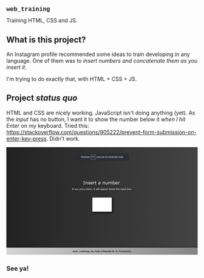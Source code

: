 <foreignObject size="100%">
<div xmlns="http://www.w3.org/1999/xhtml">
<h1 style="font-family: Courier New; font-size: 16px;">web_training</h1>
</div>
</foreignObject>
Training HTML, CSS and JS.

## What is this project?

An Instagram profile recommended some ideas to train developing in any language. One of them was to _insert numbers and concatenate them as you insert it_.

I'm trying to do exactly that, with HTML + CSS + JS.

## Project _status quo_

HTML and CSS are nicely working. JavaScript isn't doing anything (yet). As the _input_ has no button, I want it to show the number
below it _when I hit Enter_ on my keyboard. Tried this: https://stackoverflow.com/questions/905222/prevent-form-submission-on-enter-key-press. Didn't work.

![Current visual of the project](https://github.com/joaoefornazari/web_training/blob/main/website1.png?raw=true)

### See ya!
